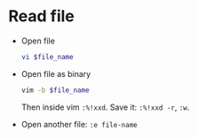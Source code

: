 # Read file

- Open file

    ```bash
    vi $file_name
    ```

-  Open file as binary

    ```bash
    vim -b $file_name
    ```

    Then inside vim `:%!xxd`. Save it: `:%!xxd -r`, `:w`.

- Open another file: `:e file-name`
